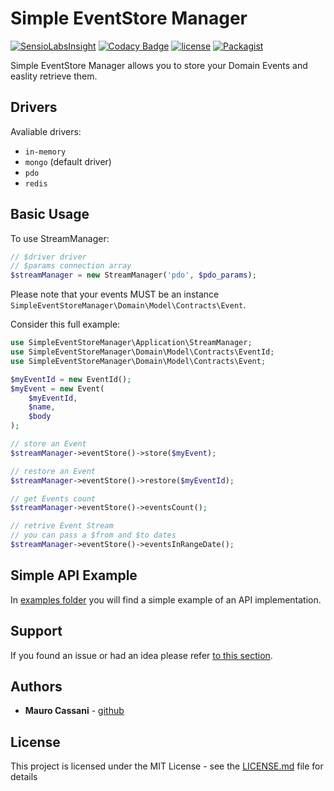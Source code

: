 # Simple EventStore Manager

[![SensioLabsInsight](https://insight.sensiolabs.com/projects/5bf086af-e45e-48f6-98dd-b7d5ea074130/mini.png)](https://insight.sensiolabs.com/projects/5bf086af-e45e-48f6-98dd-b7d5ea074130)
[![Codacy Badge](https://api.codacy.com/project/badge/Grade/ad9fb8b8c1304a149a8507926a03d44b)](https://www.codacy.com/app/mauretto78/simple-event-store-manager?utm_source=github.com&amp;utm_medium=referral&amp;utm_content=mauretto78/simple-event-store-manager&amp;utm_campaign=Badge_Grade)
[![license](https://img.shields.io/github/license/mauretto78/simple-event-store-manager.svg)]()
[![Packagist](https://img.shields.io/packagist/v/mauretto78/simple-event-store-manager.svg)]()

Simple EventStore Manager allows you to store your Domain Events and easlity retrieve them.

## Drivers

Avaliable drivers:

* `in-memory` 
* `mongo` (default driver) 
* `pdo` 
* `redis` 

## Basic Usage

To use StreamManager:

```php
// $driver driver
// $params connection array
$streamManager = new StreamManager('pdo', $pdo_params);

```

Please note that your events MUST be an instance `SimpleEventStoreManager\Domain\Model\Contracts\Event`.

Consider this full example:

```php
use SimpleEventStoreManager\Application\StreamManager;
use SimpleEventStoreManager\Domain\Model\Contracts\EventId;
use SimpleEventStoreManager\Domain\Model\Contracts\Event;

$myEventId = new EventId();
$myEvent = new Event(
    $myEventId,
    $name,
    $body
);

// store an Event
$streamManager->eventStore()->store($myEvent);

// restore an Event
$streamManager->eventStore()->restore($myEventId);

// get Events count
$streamManager->eventStore()->eventsCount();

// retrive Event Stream
// you can pass a $from and $to dates
$streamManager->eventStore()->eventsInRangeDate();

```

## Simple API Example

In [examples folder](https://github.com/mauretto78/simple-event-store-manager/tree/master/examples) you will find a simple example of an API implementation.

## Support

If you found an issue or had an idea please refer [to this section](https://github.com/mauretto78/simple-event-store-manager/issues).

## Authors

* **Mauro Cassani** - [github](https://github.com/mauretto78)

## License

This project is licensed under the MIT License - see the [LICENSE.md](LICENSE.md) file for details
